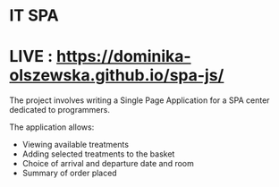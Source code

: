 # IT SPA
# LIVE : https://dominika-olszewska.github.io/spa-js/

The project involves writing a Single Page Application for a SPA center dedicated to programmers.

The application allows:

- Viewing available treatments
- Adding selected treatments to the basket
- Choice of arrival and departure date and room
- Summary of order placed
